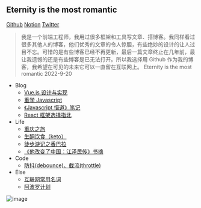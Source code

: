 ## Eternity is the most romantic

[Github](https://github.com/exposir) [Notion](https://exposir.notion.site) [Twitter](https://twitter.com/ExposirM)

> 我是一个前端工程师，我用过很多框架和工具写文章、搭博客。我同样看过很多其他人的博客，他们优秀的文章的令人惊胆，有些绝妙的设计的让人过目不忘。可惜的是有些博客已经不再更新，最后一篇文章终止在几年前，最让我遗憾的还是有些博客是已无法打开。所以我选择用 Github 作为我的博客，我希望在可见的未来它可以一直留在互联网上。 Eternity is the most romantic 2022-9-20

- Blog
  - [Vue.js 设计与实现](./docs/Vue.js设计与实现.md)
  - [重学 Javascript](./docs/重学Javascript.md)
  - [《Javascript 悟道》笔记](./docs/《Javascript悟道》笔记.md)
  - [React 框架选择指北](./docs/React框架选择指北.md)
- Life
  - [重庆之旅](https://github.com/exposir/exposir.github.io/issues/12)
  - [生酮饮食（keto）](./docs/生酮饮食keto.md)
  - [徒步游记之香巴拉](https://github.com/exposir/exposir.github.io/issues/2)
  - [《他改变了中国：江泽民传》书摘](./docs/《他改变了中国江泽民传》书摘.md)
- Code
  - [防抖(debounce)、截流(throttle)](./docs/防抖(debounce)截流(throttle).md)
- Else
  - [互联网常用名词](./docs/互联网常用名词.md)
  - [阿波罗计划](./docs/阿波罗计划.md)
  
![image](https://user-images.githubusercontent.com/33340988/202771264-d1049371-c6a4-4976-b930-3b3645109faa.png)
